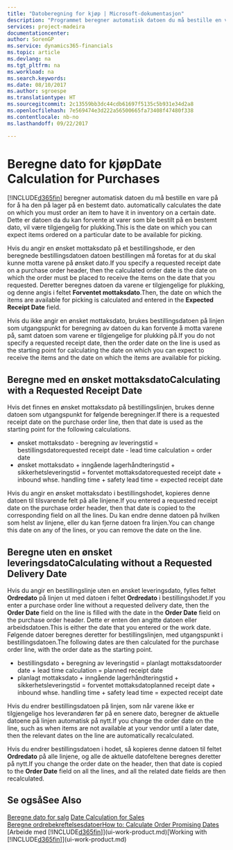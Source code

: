 ```yaml
---
title: "Datoberegning for kjøp | Microsoft-dokumentasjon"
description: "Programmet beregner automatisk datoen du må bestille en vare på for å ha den på lager på en bestemt dato. Dette er datoen da du kan forvente at varer som ble bestilt på en bestemt dato, vil være tilgjengelig for plukking."
services: project-madeira
documentationcenter: 
author: SorenGP
ms.service: dynamics365-financials
ms.topic: article
ms.devlang: na
ms.tgt_pltfrm: na
ms.workload: na
ms.search.keywords: 
ms.date: 08/10/2017
ms.author: sgroespe
ms.translationtype: HT
ms.sourcegitcommit: 2c13559bb3dc44cdb61697f5135c5b931e34d2a8
ms.openlocfilehash: 7e569474e3d222a56500665fa73408f47480f338
ms.contentlocale: nb-no
ms.lasthandoff: 09/22/2017

---
```

# <a name="date-calculation-for-purchases"></a><span data-ttu-id="2f3e7-104">Beregne dato for kjøp</span><span class="sxs-lookup"><span data-stu-id="2f3e7-104">Date Calculation for Purchases</span></span>
[!INCLUDE[d365fin](includes/d365fin_md.md)]<span data-ttu-id="2f3e7-105"> beregner automatisk datoen du må bestille en vare på for å ha den på lager på en bestemt dato.</span><span class="sxs-lookup"><span data-stu-id="2f3e7-105"> automatically calculates the date on which you must order an item to have it in inventory on a certain date.</span></span> <span data-ttu-id="2f3e7-106">Dette er datoen da du kan forvente at varer som ble bestilt på en bestemt dato, vil være tilgjengelig for plukking.</span><span class="sxs-lookup"><span data-stu-id="2f3e7-106">This is the date on which you can expect items ordered on a particular date to be available for picking.</span></span>  

<span data-ttu-id="2f3e7-107">Hvis du angir en ønsket mottaksdato på et bestillingshode, er den beregnede bestillingsdatoen datoen bestillingen må foretas for at du skal kunne motta varene på ønsket dato.</span><span class="sxs-lookup"><span data-stu-id="2f3e7-107">If you specify a requested receipt date on a purchase order header, then the calculated order date is the date on which the order must be placed to receive the items on the date that you requested.</span></span> <span data-ttu-id="2f3e7-108">Deretter beregnes datoen da varene er tilgjengelige for plukking, og denne angis i feltet **Forventet mottaksdato**.</span><span class="sxs-lookup"><span data-stu-id="2f3e7-108">Then, the date on which the items are available for picking is calculated and entered in the **Expected Receipt Date** field.</span></span>  

<span data-ttu-id="2f3e7-109">Hvis du ikke angir en ønsket mottaksdato, brukes bestillingsdatoen på linjen som utgangspunkt for beregning av datoen du kan forvente å motta varene på, samt datoen som varene er tilgjengelige for plukking på.</span><span class="sxs-lookup"><span data-stu-id="2f3e7-109">If you do not specify a requested receipt date, then the order date on the line is used as the starting point for calculating the date on which you can expect to receive the items and the date on which the items are available for picking.</span></span>  

## <a name="calculating-with-a-requested-receipt-date"></a><span data-ttu-id="2f3e7-110">Beregne med en ønsket mottaksdato</span><span class="sxs-lookup"><span data-stu-id="2f3e7-110">Calculating with a Requested Receipt Date</span></span>  
<span data-ttu-id="2f3e7-111">Hvis det finnes en ønsket mottaksdato på bestillingslinjen, brukes denne datoen som utgangspunkt for følgende beregninger.</span><span class="sxs-lookup"><span data-stu-id="2f3e7-111">If there is a requested receipt date on the purchase order line, then that date is used as the starting point for the following calculations.</span></span>  

- <span data-ttu-id="2f3e7-112">ønsket mottaksdato - beregning av leveringstid = bestillingsdato</span><span class="sxs-lookup"><span data-stu-id="2f3e7-112">requested receipt date - lead time calculation = order date</span></span>  
- <span data-ttu-id="2f3e7-113">ønsket mottaksdato + inngående lagerhåndteringstid + sikkerhetsleveringstid = forventet mottaksdato</span><span class="sxs-lookup"><span data-stu-id="2f3e7-113">requested receipt date + inbound whse. handling time + safety lead time = expected receipt date</span></span>  

<span data-ttu-id="2f3e7-114">Hvis du angir en ønsket mottaksdato i bestillingshodet, kopieres denne datoen til tilsvarende felt på alle linjene.</span><span class="sxs-lookup"><span data-stu-id="2f3e7-114">If you entered a requested receipt date on the purchase order header, then that date is copied to the corresponding field on all the lines.</span></span> <span data-ttu-id="2f3e7-115">Du kan endre denne datoen på hvilken som helst av linjene, eller du kan fjerne datoen fra linjen.</span><span class="sxs-lookup"><span data-stu-id="2f3e7-115">You can change this date on any of the lines, or you can remove the date on the line.</span></span>  

## <a name="calculating-without-a-requested-delivery-date"></a><span data-ttu-id="2f3e7-116">Beregne uten en ønsket leveringsdato</span><span class="sxs-lookup"><span data-stu-id="2f3e7-116">Calculating without a Requested Delivery Date</span></span>  
<span data-ttu-id="2f3e7-117">Hvis du angir en bestillingslinje uten en ønsket leveringsdato, fylles feltet **Ordredato** på linjen ut med datoen i feltet **Ordredato** i bestillingshodet.</span><span class="sxs-lookup"><span data-stu-id="2f3e7-117">If you enter a purchase order line without a requested delivery date, then the **Order Date** field on the line is filled with the date in the **Order Date** field on the purchase order header.</span></span> <span data-ttu-id="2f3e7-118">Dette er enten den angitte datoen eller arbeidsdatoen.</span><span class="sxs-lookup"><span data-stu-id="2f3e7-118">This is either the date that you entered or the work date.</span></span> <span data-ttu-id="2f3e7-119">Følgende datoer beregnes deretter for bestillingslinjen, med utgangspunkt i bestillingsdatoen.</span><span class="sxs-lookup"><span data-stu-id="2f3e7-119">The following dates are then calculated for the purchase order line, with the order date as the starting point.</span></span>  

- <span data-ttu-id="2f3e7-120">bestillingsdato + beregning av leveringstid = planlagt mottaksdato</span><span class="sxs-lookup"><span data-stu-id="2f3e7-120">order date + lead time calculation = planned receipt date</span></span>  
- <span data-ttu-id="2f3e7-121">planlagt mottaksdato + inngående lagerhåndteringstid + sikkerhetsleveringstid = forventet mottaksdato</span><span class="sxs-lookup"><span data-stu-id="2f3e7-121">planned receipt date + inbound whse. handling time + safety lead time = expected receipt date</span></span>  

<span data-ttu-id="2f3e7-122">Hvis du endrer bestillingsdatoen på linjen, som når varene ikke er tilgjengelige hos leverandøren før på en senere dato, beregner de aktuelle datoene på linjen automatisk på nytt.</span><span class="sxs-lookup"><span data-stu-id="2f3e7-122">If you change the order date on the line, such as when items are not available at your vendor until a later date, then the relevant dates on the line are automatically recalculated.</span></span>  

<span data-ttu-id="2f3e7-123">Hvis du endrer bestillingsdatoen i hodet, så kopieres denne datoen til feltet **Ordredato** på alle linjene, og alle de aktuelle datofeltene beregnes deretter på nytt.</span><span class="sxs-lookup"><span data-stu-id="2f3e7-123">If you change the order date on the header, then that date is copied to the **Order Date** field on all the lines, and all the related date fields are then recalculated.</span></span>  

## <a name="see-also"></a><span data-ttu-id="2f3e7-124">Se også</span><span class="sxs-lookup"><span data-stu-id="2f3e7-124">See Also</span></span>  
 <span data-ttu-id="2f3e7-125">[Beregne dato for salg](sales-date-calculation-for-sales.md) </span><span class="sxs-lookup"><span data-stu-id="2f3e7-125">[Date Calculation for Sales](sales-date-calculation-for-sales.md) </span></span>  
 [<span data-ttu-id="2f3e7-126">Beregne ordrebekreftelsesdatoer</span><span class="sxs-lookup"><span data-stu-id="2f3e7-126">How to: Calculate Order Promising Dates</span></span>](sales-how-to-calculate-order-promising-dates.md)  
 <span data-ttu-id="2f3e7-127">[Arbeide med [!INCLUDE[d365fin](includes/d365fin_md.md)]](ui-work-product.md)</span><span class="sxs-lookup"><span data-stu-id="2f3e7-127">[Working with [!INCLUDE[d365fin](includes/d365fin_md.md)]](ui-work-product.md)</span></span>

